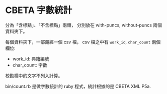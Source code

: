 # CBETA 字數統計

分為「含標點」、「不含標點」兩類，
分別放在 with-puncs, without-puncs 兩個資料夾下。

每個資料夾下，一部藏經一個 csv 檔，
csv 檔之中有 `work_id`, `char_count` 兩個欄位:

* work_id: 典籍編號
* char_count: 字數

校勘欄中的文字不列入計算。

bin/count.rb 是做字數統計的 ruby 程式，統計根據的是 CBETA XML P5a.
